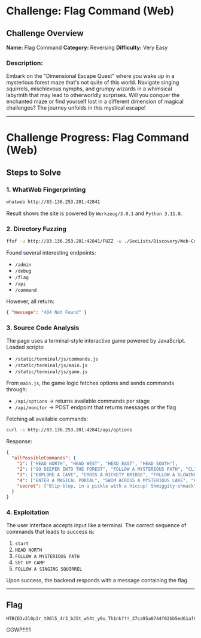 # Challenge: Flag Command (Web)

## Challenge Overview

**Name:** Flag Command
**Category:** Reversing
**Difficulty:** Very Easy

### Description:

Embark on the "Dimensional Escape Quest" where you wake up in a mysterious forest maze that's not quite of this world. Navigate singing squirrels, mischievous nymphs, and grumpy wizards in a whimsical labyrinth that may lead to otherworldly surprises. Will you conquer the enchanted maze or find yourself lost in a different dimension of magical challenges? The journey unfolds in this mystical escape!

---

# Challenge Progress: Flag Command (Web)

## Steps to Solve

### 1. WhatWeb Fingerprinting
```bash
whatweb http://83.136.253.201:42841
```
Result shows the site is powered by `Werkzeug/3.0.1` and `Python 3.11.8`.

### 2. Directory Fuzzing
```bash
ffuf -u http://83.136.253.201:42841/FUZZ -w ./SecLists/Discovery/Web-Content/common.txt -fc 404
```
Found several interesting endpoints:
- `/admin`
- `/debug`
- `/flag`
- `/api`
- `/command`

However, all return:
```json
{ "message": "404 Not Found" }
```

### 3. Source Code Analysis
The page uses a terminal-style interactive game powered by JavaScript. Loaded scripts:
- `/static/terminal/js/commands.js`
- `/static/terminal/js/main.js`
- `/static/terminal/js/game.js`

From `main.js`, the game logic fetches options and sends commands through:
- `/api/options` → returns available commands per stage
- `/api/monitor` → POST endpoint that returns messages or the flag

Fetching all available commands:
```bash
curl -s http://83.136.253.201:42841/api/options
```

Response:
```json
{
  "allPossibleCommands": {
    "1": ["HEAD NORTH", "HEAD WEST", "HEAD EAST", "HEAD SOUTH"],
    "2": ["GO DEEPER INTO THE FOREST", "FOLLOW A MYSTERIOUS PATH", "CLIMB A TREE", "TURN BACK"],
    "3": ["EXPLORE A CAVE", "CROSS A RICKETY BRIDGE", "FOLLOW A GLOWING BUTTERFLY", "SET UP CAMP"],
    "4": ["ENTER A MAGICAL PORTAL", "SWIM ACROSS A MYSTERIOUS LAKE", "FOLLOW A SINGING SQUIRREL", "BUILD A RAFT AND SAIL DOWNSTREAM"],
    "secret": ["Blip-blop, in a pickle with a hiccup! Shmiggity-shmack"]
  }
}
```

### 4. Exploitation

The user interface accepts input like a terminal. The correct sequence of commands that leads to success is:

1. `start`
2. `HEAD NORTH`
3. `FOLLOW A MYSTERIOUS PATH`
4. `SET UP CAMP`
5. `FOLLOW A SINGING SQUIRREL`

Upon success, the backend responds with a message containing the flag.

---

## Flag

```
HTB{D3v3l0p3r_t00l5_4r3_b35t_wh4t_y0u_Th1nk??!_37ca95a0744f02bb5ed61af633c314f9}
```

GGWP!!!!1